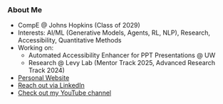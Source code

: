 ### About Me

<!--
**t-nair/t-nair** is a ✨ _special_ ✨ repository because its `README.md` (this file) appears on your GitHub profile.

Here are some ideas to get you started:

- 🔭 I’m currently working on ...
- 🌱 I’m currently learning ...
- 👯 I’m looking to collaborate on ...
- 🤔 I’m looking for help with ...
- 💬 Ask me about ...
- 📫 How to reach me: ...
- 😄 Pronouns: ...
- ⚡ Fun fact: ...
-->
- CompE @ Johns Hopkins (Class of 2029)
- Interests: AI/ML (Generative Models, Agents, RL, NLP), Research, Accessibility, Quantitative Methods
- Working on:
  -  Automated Accessibility Enhancer for PPT Presentations @ UW
  -  Research @ Levy Lab (Mentor Track 2025, Advanced Research Track 2024)
- [Personal Website](https://t-nair.github.io/)
- [Reach out via LinkedIn](https://www.linkedin.com/in/tanya-nair-617473287/)
- [Check out my YouTube channel](https://www.youtube.com/@MLinguist)
  
